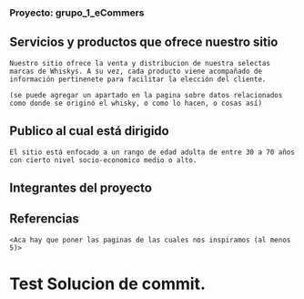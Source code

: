 ### Proyecto: grupo_1_eCommers

## Servicios y productos que ofrece nuestro sitio
    Nuestro sitio ofrece la venta y distribucion de nuestra selectas marcas de Whiskys. A su vez, cada producto viene acompañado de información pertinenete para facilitar la elección del cliente. 

    (se puede agregar un apartado en la pagina sobre datos relacionados como donde se originó el whisky, o como lo hacen, o cosas así)

## Publico al cual está dirigido
    El sitio está enfocado a un rango de edad adulta de entre 30 a 70 años con cierto nivel socio-economico medio o alto.

## Integrantes del proyecto


## Referencias

    <Aca hay que poner las paginas de las cuales nos inspiramos (al menos 5)>



# Test Solucion de commit. 